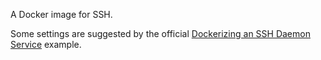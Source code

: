 
A Docker image for SSH.

Some settings are suggested by the official [Dockerizing an SSH Daemon Service](https://docs.docker.com/examples/running_ssh_service/) example.
